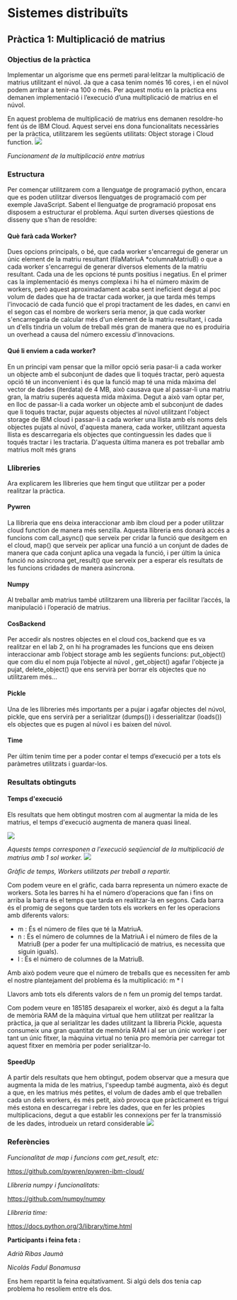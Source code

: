# Sistemes distribuïts

## Pràctica 1: Multiplicació de matrius

### Objectius de la pràctica

Implementar un algorisme que ens permeti paral·lelitzar la multiplicació de matrius utilitzant el núvol. Ja que a casa tenim només 16 cores, i en el núvol podem arribar a tenir-na 100 o més. Per aquest motiu en la pràctica ens demanen implementació i l’execució d’una multiplicació de matrius en el núvol.

En aquest problema de multiplicació de matrius ens demanen resoldre-ho fent ús de IBM Cloud. Aquest servei ens dona funcionalitats necessàries per la pràctica, utilitzarem les següents utilitats: Object storage i Cloud function. 
<img src="https://raw.githubusercontent.com/rayderone/Sistemes-Distribuits/master/images/ExecutionTime.png"/>

*Funcionament de la multiplicació entre matrius*

### Estructura

Per començar utilitzarem com a llenguatge de programació python, encara que es poden utilitzar diversos llenguatges de programació com per exemple JavaScript. Sabent el llenguatge de programació proposat ens disposem a estructurar el problema. Aquí surten diverses qüestions de disseny que s’han de resoldre:

#### **Què farà cada Worker?** 

Dues opcions principals, o bé, que cada worker s'encarregui de generar un únic element de la matriu resultant (filaMatriuA *columnaMatriuB) o que a cada worker s'encarregui de generar diversos elements de la matriu resultant. Cada una de les opcions té punts positius i negatius. En el primer cas la implementació és menys complexa i hi ha el número màxim de workers, però aquest aproximadament acaba sent ineficient degut al poc volum de dades que ha de tractar cada worker, ja que tarda més temps l'invocació de cada funció que el propi tractament de les dades, en canvi en el segon cas el nombre de workers seria menor, ja que cada worker s'encarregaria de calcular més d'un element de la matriu resultant, i cada un d'ells tindria un volum de treball més gran de manera que no es produiria un overhead a causa del número excessiu d'innovacions. 

#### Qué li enviem a cada worker?

En un principi vam pensar que la millor opció seria pasar-li a cada worker un objecte amb el subconjunt de dades que li toqués tractar, però aquesta opció té un inconvenient i és que la funció map té una mida màxima del vector de dades (iterdata) de 4 MB, això causava que al passar-li una matriu gran, la matriu superés aquesta mida màxima. Degut a això vam optar per, en lloc de passar-li a cada worker un objecte amb el subconjunt de dades que li toqués tractar, pujar aquests objectes al núvol utilitzant l'object storage de IBM cloud i passar-li a cada worker una llista amb els noms dels objectes pujats al núvol, d'aquesta manera, cada worker, utilitzant aquesta llista es descarregaria els objectes que continguessin les dades que li toqués tractar i les tractaria. D'aquesta última manera es pot treballar amb matrius molt més grans

### Llibreries

Ara explicarem les llibreries que hem tingut que utilitzar per a poder realitzar la pràctica.

#### Pywren

La llibreria que ens deixa interaccionar amb ibm cloud per a poder utilitzar cloud function de
manera més senzilla. Aquesta llibreria ens donarà accés a funcions com call_async() que serveix
per cridar la funció que desitgem en el cloud, map() que serveix per aplicar una funció a un
conjunt de dades de manera que cada conjunt aplica una vegada la funció, i per últim la única
funció no asíncrona get_result() que serveix per a esperar els resultats de les funcions cridades
de manera asíncrona.

#### Numpy

Al treballar amb matrius també utilitzarem una llibreria per facilitar l’accés, la manipulació i l’operació de matrius.

#### CosBackend

Per accedir als nostres objectes en el cloud cos_backend que es va realitzar en el lab 2, on hi ha programades les funcions que ens deixen interaccionar amb l’object storage amb les següents funcions: put_object() que com diu el nom puja l’objecte al núvol , get_object() agafar l'objecte ja pujat, delete_object() que ens servirà per borrar els objectes que no utilitzarem més…

#### Pickle

Una de les llibreries més importants per a pujar i agafar objectes del núvol, pickle, que ens servirà per a serialitzar (dumps()) i desserialitzar (loads()) els objectes que es pugen al núvol i es baixen del núvol.

#### Time

Per últim tenim time per a poder contar el temps d’execució per a tots els paràmetres utilitzats i guardar-los.

### Resultats obtinguts

#### Temps d'execució

Els resultats que hem obtingut mostren com al augmentar la mida de les matrius, el temps d'execució augmenta de manera quasi lineal.

<img src="https://raw.githubusercontent.com/rayderone/Sistemes-Distribuits/master/images/ExecutionTime.png"/>

*Aquests temps corresponen a l'execució seqüencial de la multiplicació de matrius amb 1 sol worker.*
<img src="https://raw.githubusercontent.com/rayderone/Sistemes-Distribuits/master/images/ExecutionTime2.png"/>

*Gràfic de temps, Workers utilitzats per treball a repartir.*

Com podem veure en el gràfic, cada barra representa un número exacte de workers. Sota les barres hi ha el número d’operacions que fan i fins on arriba la barra és el temps que tarda en realitzar-la en segons. Cada barra és el promig de segons que tarden tots els workers en fer les operacions amb diferents valors:

- m : És el número de files que té la MatriuA.
- n : És el número de columnes de la MatriuA i el número de files de la MatriuB (per a poder fer una multiplicació de matrius, es necessita que siguin iguals).
- l : És el número de columnes de la MatriuB.

Amb això podem veure que el número de treballs que es necessiten fer amb el nostre plantejament del problema és la multiplicació: m * l 

Llavors amb tots els diferents valors de n fem un promig del temps tardat.

Com podem veure en 185185 desapareix el worker, això és degut a la falta de memòria RAM de la màquina virtual que hem utilitzat per realitzar la pràctica, ja que al serialitzar les dades utilitzant la llibreria Pickle, aquesta consumeix una gran quantitat de memòria RAM i al ser un únic worker i per tant un únic fitxer, la màquina virtual no tenia pro memòria per carregar tot aquest fitxer en memòria per poder serialitzar-lo.

#### SpeedUp

A partir dels resultats que hem obtingut, podem observar que a mesura que augmenta la mida de les matrius, l'speedup també augmenta, això és degut a que, en les matrius més petites, el volum de dades amb el que treballen cada un dels workers, és més petit, això provoca que pràcticament es trigui més estona en descarregar i rebre les dades, que en fer les pròpies multiplicacions, degut a que establir les connexions per fer la transmissió de les dades, introdueix un retard considerable
<img src="https://raw.githubusercontent.com/rayderone/Sistemes-Distribuits/master/images/SpeedUp.png"/>

### Referències

*Funcionalitat de map i funcions com get_result, etc:*

https://github.com/pywren/pywren-ibm-cloud/

*Llibreria numpy i funcionalitats:*

https://github.com/numpy/numpy

*Llibreria time:*

https://docs.python.org/3/library/time.html

**Participants i feina feta :**

*Adrià Ribas Jaumà* 

*Nicolás Fadul Bonamusa* 

Ens hem repartit la feina equitativament. Si algú dels dos tenia cap problema ho resolíem entre els dos.
